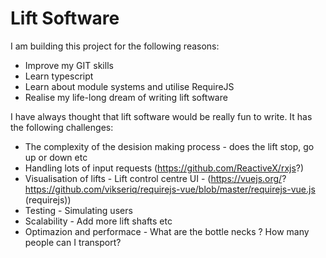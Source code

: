 # Lift Software

I am building this project for the following reasons:

* Improve my GIT skills
* Learn typescript
* Learn about module systems and utilise RequireJS
* Realise my life-long dream of writing lift software

I have always thought that lift software would be really fun to write.  It has the following challenges:

* The complexity of the desision making process - does the lift stop, go up or down etc
* Handling lots of input requests (https://github.com/ReactiveX/rxjs?)
* Visualisation of lifts - Lift control centre UI - (https://vuejs.org/? https://github.com/vikseriq/requirejs-vue/blob/master/requirejs-vue.js (requirejs))
* Testing - Simulating users
* Scalability - Add more lift shafts etc
* Optimazion and performace - What are the bottle necks ? How many people can I transport?
